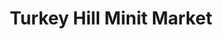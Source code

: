 ---
title: "Turkey Hill Minit Market"
url: /reading/turkey-hill-minit-market/
shop: Lebensmittel
---